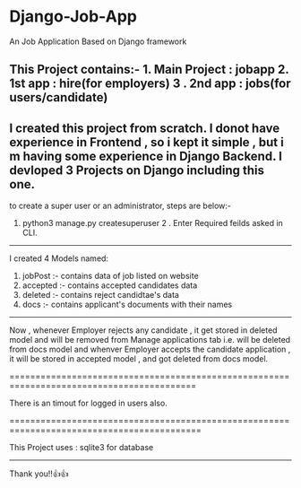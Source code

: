 # Django-Job-App
An Job Application Based on Django framework

This Project contains:- 
    1. Main Project : jobapp
    2. 1st app : hire(for employers)
    3 . 2nd app : jobs(for users/candidate)
--------------------------------------------------------------------

I created this project from scratch.
I donot have experience in Frontend , so i kept it simple , but i m having some experience in Django Backend.
I devloped 3 Projects on Django including this one.
--------------------------------------------------------------
to create a super user or an administrator, steps are below:-

1.   python3 manage.py createsuperuser
2 .  Enter Required feilds asked in CLI.

--------------------------------------------------------------
I created 4 Models named:
  1. jobPost :- contains data of job listed on website 
  2. accepted :- contains accepted candidates data
  3. deleted :- contains reject candidtae's data
  4. docs :- contains applicant's documents with their names
  
--------------------------------------------------------------

Now , whenever Employer rejects any candidate , it get stored in deleted model and will be removed from Manage applications tab i.e. will be deleted from docs model
and whenver Employer accepts the candidate application , it will be stored in accepted model , and got deleted from docs model.

==========================================================================================

There is an timout for logged in users also.

===========================================================================================

This Project uses : sqlite3 for database 

----------------------------------------------------------------------------------------
Thank you!!👍👍
